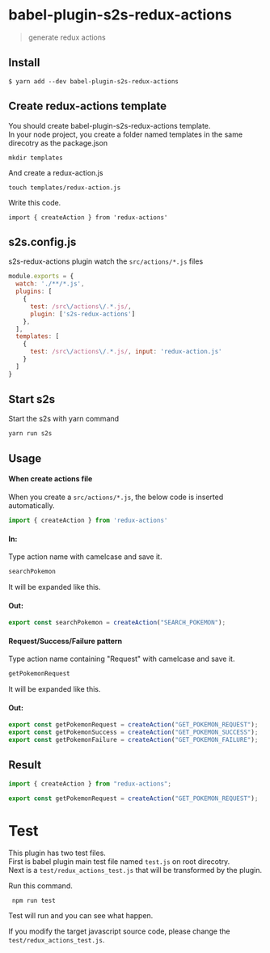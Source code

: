 # babel-plugin-s2s-redux-actions

> generate redux actions

## Install

```
$ yarn add --dev babel-plugin-s2s-redux-actions
```

## Create redux-actions template

You should create babel-plugin-s2s-redux-actions template. \
In your node project, you create a folder named templates in the same direcotry as the package.json

`mkdir templates`

And create a redux-action.js

`touch templates/redux-action.js`

Write this code.

`import { createAction } from 'redux-actions'`

## s2s.config.js

s2s-redux-actions plugin watch the `src/actions/*.js` files

```js
module.exports = {
  watch: './**/*.js',
  plugins: [
    {
      test: /src\/actions\/.*.js/,
      plugin: ['s2s-redux-actions']
    },
  ],
  templates: [
    {
      test: /src\/actions\/.*.js/, input: 'redux-action.js'
    }
  ]
}
```
## Start s2s

Start the s2s with yarn command

`yarn run s2s`

## Usage

#### When create actions file

When you create a `src/actions/*.js`, the below code is inserted automatically.

```js
import { createAction } from 'redux-actions'
```

#### In:

Type action name with camelcase and save it.

```js
searchPokemon
```

It will be expanded like this.

#### Out:

```js
export const searchPokemon = createAction("SEARCH_POKEMON");
```

#### Request/Success/Failure pattern

Type action name containing "Request" with camelcase and save it.

```js
getPokemonRequest
```

It will be expanded like this.

#### Out:

```js
export const getPokemonRequest = createAction("GET_POKEMON_REQUEST");
export const getPokemonSuccess = createAction("GET_POKEMON_SUCCESS");
export const getPokemonFailure = createAction("GET_POKEMON_FAILURE");
```


## Result

```js
import { createAction } from "redux-actions";

export const getPokemonRequest = createAction("GET_POKEMON_REQUEST");

```

# Test

This plugin has two test files. \
First is babel plugin main test file named `test.js` on root direcotry. \
Next is a `test/redux_actions_test.js` that will be transformed by the plugin. 

Run this command.

` npm run test`

Test will run and you can see what happen.

If you modify the target javascript source code, please change the `test/redux_actions_test.js`.
